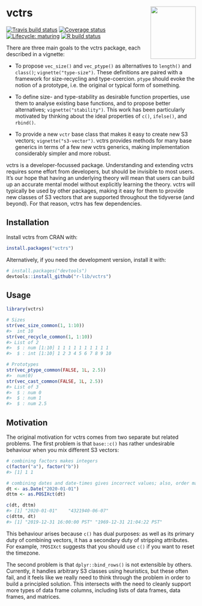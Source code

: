 
<!-- README.md is generated from README.Rmd. Please edit that file -->

# vctrs <img src="man/figures/logo.png" align="right" width=120 height=139 alt="" />

<!-- badges: start -->

[![Travis build
status](https://travis-ci.org/r-lib/vctrs.svg?branch=master)](https://travis-ci.org/r-lib/vctrs)
[![Coverage
status](https://codecov.io/gh/r-lib/vctrs/branch/master/graph/badge.svg)](https://codecov.io/github/r-lib/vctrs?branch=master)
[![Lifecycle:
maturing](https://img.shields.io/badge/lifecycle-maturing-blue.svg)](https://www.tidyverse.org/lifecycle/#maturing)
[![R build
status](https://github.com/r-lib/vctrs/workflows/R-CMD-check/badge.svg)](https://github.com/r-lib/vctrs/actions?workflow=R-CMD-check)
<!-- badges: end -->

There are three main goals to the vctrs package, each described in a
vignette:

  - To propose `vec_size()` and `vec_ptype()` as alternatives to
    `length()` and `class()`; `vignette("type-size")`. These definitions
    are paired with a framework for size-recycling and type-coercion.
    `ptype` should evoke the notion of a prototype, i.e. the original or
    typical form of something.

  - To define size- and type-stability as desirable function properties,
    use them to analyse existing base functions, and to propose better
    alternatives; `vignette("stability")`. This work has been
    particularly motivated by thinking about the ideal properties of
    `c()`, `ifelse()`, and `rbind()`.

  - To provide a new `vctr` base class that makes it easy to create new
    S3 vectors; `vignette("s3-vector")`. vctrs provides methods for many
    base generics in terms of a few new vctrs generics, making
    implementation considerably simpler and more robust.

vctrs is a developer-focussed package. Understanding and extending vctrs
requires some effort from developers, but should be invisible to most
users. It’s our hope that having an underlying theory will mean that
users can build up an accurate mental model without explicitly learning
the theory. vctrs will typically be used by other packages, making it
easy for them to provide new classes of S3 vectors that are supported
throughout the tidyverse (and beyond). For that reason, vctrs has few
dependencies.

## Installation

Install vctrs from CRAN with:

``` r
install.packages("vctrs")
```

Alternatively, if you need the development version, install it with:

``` r
# install.packages("devtools")
devtools::install_github("r-lib/vctrs")
```

## Usage

``` r
library(vctrs)

# Sizes
str(vec_size_common(1, 1:10))
#>  int 10
str(vec_recycle_common(1, 1:10))
#> List of 2
#>  $ : num [1:10] 1 1 1 1 1 1 1 1 1 1
#>  $ : int [1:10] 1 2 3 4 5 6 7 8 9 10

# Prototypes
str(vec_ptype_common(FALSE, 1L, 2.5))
#>  num(0)
str(vec_cast_common(FALSE, 1L, 2.5))
#> List of 3
#>  $ : num 0
#>  $ : num 1
#>  $ : num 2.5
```

## Motivation

The original motivation for vctrs comes from two separate but related
problems. The first problem is that `base::c()` has rather undesirable
behaviour when you mix different S3 vectors:

``` r
# combining factors makes integers
c(factor("a"), factor("b"))
#> [1] 1 1

# combining dates and date-times gives incorrect values; also, order matters
dt <- as.Date("2020-01-01")
dttm <- as.POSIXct(dt)

c(dt, dttm)
#> [1] "2020-01-01"    "4321940-06-07"
c(dttm, dt)
#> [1] "2019-12-31 16:00:00 PST" "1969-12-31 21:04:22 PST"
```

This behaviour arises because `c()` has dual purposes: as well as its
primary duty of combining vectors, it has a secondary duty of stripping
attributes. For example, `?POSIXct` suggests that you should use `c()`
if you want to reset the timezone.

The second problem is that `dplyr::bind_rows()` is not extensible by
others. Currently, it handles arbitrary S3 classes using heuristics, but
these often fail, and it feels like we really need to think through the
problem in order to build a principled solution. This intersects with
the need to cleanly support more types of data frame columns, including
lists of data frames, data frames, and matrices.
